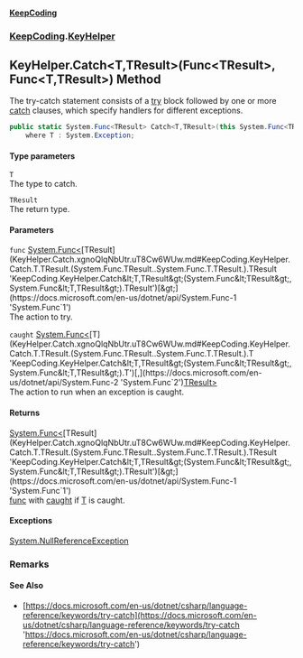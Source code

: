 #### [KeepCoding](index.md 'index')
### [KeepCoding](KeepCoding.md 'KeepCoding').[KeyHelper](KeyHelper.md 'KeepCoding.KeyHelper')
## KeyHelper.Catch&lt;T,TResult&gt;(Func&lt;TResult&gt;, Func&lt;T,TResult&gt;) Method
The try-catch statement consists of a [try](https://docs.microsoft.com/en-us/dotnet/csharp/language-reference/keywords/try 'https://docs.microsoft.com/en-us/dotnet/csharp/language-reference/keywords/try') block followed by one or more [catch](https://docs.microsoft.com/en-us/dotnet/csharp/language-reference/keywords/catch 'https://docs.microsoft.com/en-us/dotnet/csharp/language-reference/keywords/catch') clauses, which specify handlers for different exceptions.  
```csharp
public static System.Func<TResult> Catch<T,TResult>(this System.Func<TResult> func, System.Func<T,TResult> caught)
    where T : System.Exception;
```
#### Type parameters
<a name='KeepCoding.KeyHelper.Catch.T.TResult.(System.Func.TResult..System.Func.T.TResult.).T'></a>
`T`  
The type to catch.
  
<a name='KeepCoding.KeyHelper.Catch.T.TResult.(System.Func.TResult..System.Func.T.TResult.).TResult'></a>
`TResult`  
The return type.
  
#### Parameters
<a name='KeepCoding.KeyHelper.Catch.T.TResult.(System.Func.TResult..System.Func.T.TResult.).func'></a>
`func` [System.Func&lt;](https://docs.microsoft.com/en-us/dotnet/api/System.Func-1 'System.Func`1')[TResult](KeyHelper.Catch.xgnoQlqNbUtr.uT8Cw6WUw.md#KeepCoding.KeyHelper.Catch.T.TResult.(System.Func.TResult..System.Func.T.TResult.).TResult 'KeepCoding.KeyHelper.Catch&lt;T,TResult&gt;(System.Func&lt;TResult&gt;, System.Func&lt;T,TResult&gt;).TResult')[&gt;](https://docs.microsoft.com/en-us/dotnet/api/System.Func-1 'System.Func`1')  
The action to try.
  
<a name='KeepCoding.KeyHelper.Catch.T.TResult.(System.Func.TResult..System.Func.T.TResult.).caught'></a>
`caught` [System.Func&lt;](https://docs.microsoft.com/en-us/dotnet/api/System.Func-2 'System.Func`2')[T](KeyHelper.Catch.xgnoQlqNbUtr.uT8Cw6WUw.md#KeepCoding.KeyHelper.Catch.T.TResult.(System.Func.TResult..System.Func.T.TResult.).T 'KeepCoding.KeyHelper.Catch&lt;T,TResult&gt;(System.Func&lt;TResult&gt;, System.Func&lt;T,TResult&gt;).T')[,](https://docs.microsoft.com/en-us/dotnet/api/System.Func-2 'System.Func`2')[TResult](KeyHelper.Catch.xgnoQlqNbUtr.uT8Cw6WUw.md#KeepCoding.KeyHelper.Catch.T.TResult.(System.Func.TResult..System.Func.T.TResult.).TResult 'KeepCoding.KeyHelper.Catch&lt;T,TResult&gt;(System.Func&lt;TResult&gt;, System.Func&lt;T,TResult&gt;).TResult')[&gt;](https://docs.microsoft.com/en-us/dotnet/api/System.Func-2 'System.Func`2')  
The action to run when an exception is caught.
  
#### Returns
[System.Func&lt;](https://docs.microsoft.com/en-us/dotnet/api/System.Func-1 'System.Func`1')[TResult](KeyHelper.Catch.xgnoQlqNbUtr.uT8Cw6WUw.md#KeepCoding.KeyHelper.Catch.T.TResult.(System.Func.TResult..System.Func.T.TResult.).TResult 'KeepCoding.KeyHelper.Catch&lt;T,TResult&gt;(System.Func&lt;TResult&gt;, System.Func&lt;T,TResult&gt;).TResult')[&gt;](https://docs.microsoft.com/en-us/dotnet/api/System.Func-1 'System.Func`1')  
[func](KeyHelper.Catch.xgnoQlqNbUtr.uT8Cw6WUw.md#KeepCoding.KeyHelper.Catch.T.TResult.(System.Func.TResult..System.Func.T.TResult.).func 'KeepCoding.KeyHelper.Catch&lt;T,TResult&gt;(System.Func&lt;TResult&gt;, System.Func&lt;T,TResult&gt;).func') with [caught](KeyHelper.Catch.xgnoQlqNbUtr.uT8Cw6WUw.md#KeepCoding.KeyHelper.Catch.T.TResult.(System.Func.TResult..System.Func.T.TResult.).caught 'KeepCoding.KeyHelper.Catch&lt;T,TResult&gt;(System.Func&lt;TResult&gt;, System.Func&lt;T,TResult&gt;).caught') if [T](KeyHelper.Catch.xgnoQlqNbUtr.uT8Cw6WUw.md#KeepCoding.KeyHelper.Catch.T.TResult.(System.Func.TResult..System.Func.T.TResult.).T 'KeepCoding.KeyHelper.Catch&lt;T,TResult&gt;(System.Func&lt;TResult&gt;, System.Func&lt;T,TResult&gt;).T') is caught.
#### Exceptions
[System.NullReferenceException](https://docs.microsoft.com/en-us/dotnet/api/System.NullReferenceException 'System.NullReferenceException')  
### Remarks
#### See Also
- [https://docs.microsoft.com/en-us/dotnet/csharp/language-reference/keywords/try-catch](https://docs.microsoft.com/en-us/dotnet/csharp/language-reference/keywords/try-catch 'https://docs.microsoft.com/en-us/dotnet/csharp/language-reference/keywords/try-catch')
